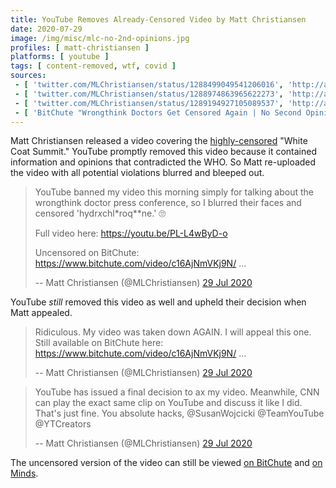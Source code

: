 ```yaml
---
title: YouTube Removes Already-Censored Video by Matt Christiansen
date: 2020-07-29
image: /img/misc/mlc-no-2nd-opinions.jpg
profiles: [ matt-christiansen ]
platforms: [ youtube ]
tags: [ content-removed, wtf, covid ]
sources:
 - [ 'twitter.com/MLChristiansen/status/1288499049541206016', 'http://archive.is/ywfl2' ]
 - [ 'twitter.com/MLChristiansen/status/1288974863965622273', 'http://archive.is/UMK67' ]
 - [ 'twitter.com/MLChristiansen/status/1289194927105089537', 'http://archive.is/FSLS3' ]
 - [ 'BitChute "Wrongthink Doctors Get Censored Again | No Second Opinions (Uncensored)" by Matt Christiansen (29 Jul 2020)', 'https://www.bitchute.com/video/c16AjNmVKj9N/' ]
---
```


Matt Christiansen released a video covering the
[highly-censored](/events/white-coat-summit/) "White Coat Summit." YouTube
promptly removed this video because it contained information and opinions that
contradicted the WHO. So Matt re-uploaded the video with all potential
violations blurred and bleeped out.
> YouTube banned my video this morning simply for talking about the wrongthink
> doctor press conference, so I blurred their faces and censored
> 'hydr*x*chl*roq**ne.'  🙄
>
> Full video here: https://youtu.be/PL-L4wByD-o 
>
> Uncensored on BitChute: https://www.bitchute.com/video/c16AjNmVKj9N/ ...
>
> -- Matt Christiansen (@MLChristiansen) [29 Jul 2020](http://archive.is/ywfl2)

YouTube _still_ removed this video as well and upheld their decision when Matt
appealed.
> Ridiculous.  My video was taken down AGAIN.  I will appeal this one.  Still
> available on BitChute here: https://www.bitchute.com/video/c16AjNmVKj9N/ ...
>
> -- Matt Christiansen (@MLChristiansen) [29 Jul 2020](http://archive.is/UMK67)

> YouTube has issued a final decision to ax my video.  Meanwhile, CNN can play
> the exact same clip on YouTube and discuss it like I did.  That's just fine.
> You absolute hacks, @SusanWojcicki @TeamYouTube @YTCreators
>
> -- Matt Christiansen (@MLChristiansen) [29 Jul 2020](http://archive.is/FSLS3)

The uncensored version of the video can still be viewed
[on BitChute](https://www.bitchute.com/video/c16AjNmVKj9N/) and
[on Minds](https://www.minds.com/newsfeed/1135933204005781504).
